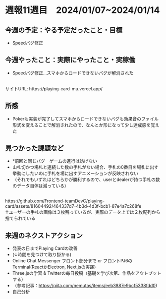 
# 週報11週目　2024/01/07~2024/01/14


## 今週の予定：やる予定だったこと・目標
- Speedバグ修正

## 今週やったこと：実際にやったこと・実稼働
- Speedバグ修正...スマホからロードできないバグが解消された
<br/>
サイトURL: https://playing-card-mu.vercel.app/

## 所感
- Pokerも実装が完了してスマホからロードできないバグも効果音のファイル形式を変えることで解消されたので、なんとか形になって少し達成感を覚えた

## 見つかった課題など
- *前回と同じバグ　ゲームの進行は妨げない
- 山札切かつ場札と連続した数の手札がない場合、手札の0番目を場札に出す挙動にしたいのに手札を場に出すアニメーションが反映されない
- （それでもいずれはどちらかが勝利するので、userとdealerが持つ手札の数のデータ自体は減っている）
<br/>
https://github.com/Frontend-teamDevC/playing-card/assets/81604492/464337d7-4b3d-4d3f-bcb1-87e4a7c268fe

<br/>
↑ユーザーの手札の画像は３枚残っているが、実際のデータ上では２枚配列から捨てられている


## 来週のネクストアクション
- 発表の日までPlaying Cardの改善
- (↓時間を見つけて取り掛かる)
- Online Chat Messenger フロント部分まで or フロントPJ6のTerminal(ReactかElectron, Next.jsの実践)
- Three.jsの学習 & Twitterの毎日投稿（基礎を学び次第、作品をアウトプットする）
- （参考記事：https://qiita.com/nemutas/items/eeb3887e9bcf5338fdd0)
- 自己分析
